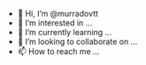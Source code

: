 - 👋 Hi, I’m @murradovtt
- 👀 I’m interested in ...
- 🌱 I’m currently learning ...
- 💞️ I’m looking to collaborate on ...
- 📫 How to reach me ...

<!---
murradovtt/murradovtt is a ✨ special ✨ repository because its `README.md` (this file) appears on your GitHub profile.
You can click the Preview link to take a look at your changes.
--->
